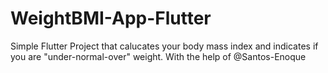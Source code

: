 # WeightBMI-App-Flutter

Simple Flutter Project that calucates your body mass index and indicates if you are "under-normal-over" weight. With the help of @Santos-Enoque
